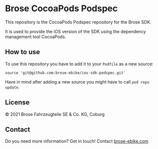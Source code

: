 # Brose CocoaPods Podspec

This repository is the CocoaPods Podspec repository for the Brose SDK. 

It is used to provide the iOS version of the SDK using the dependency management tool CocoaPods.

## How to use

To use this repository you have to add it to your `Podfile` as a new source:

```
source 'git@github.com:brose-ebike/ios-sdk-podspec.git'
```

Have in mind after adding a new source you might have to call `pod repo update`.

## License

© 2021 Brose Fahrzeugteile SE & Co. KG, Coburg

## Contact
Do you need more information? Get in touch! Contact [brose-ebike.com](https://www.brose-ebike.com/de-en/company/contactform.html)
